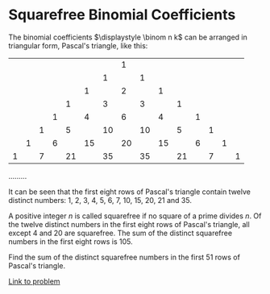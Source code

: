 # Squarefree Binomial Coefficients

<p>The binomial coefficients $\displaystyle \binom n k$ can be arranged in triangular form, Pascal's triangle, like this:</p>

<div class="center">
<table align="center"><tr><td colspan="7"></td><td>1</td><td colspan="7"></td></tr><tr><td colspan="6"></td><td>1</td><td></td><td>1</td><td colspan="6"></td></tr><tr><td colspan="5"></td><td>1</td><td></td><td>2</td><td></td><td>1</td><td colspan="5"></td></tr><tr><td colspan="4"></td><td>1</td><td></td><td>3</td><td></td><td>3</td><td></td><td>1</td><td colspan="4"></td></tr><tr><td colspan="3"></td><td>1</td><td></td><td>4</td><td></td><td>6</td><td></td><td>4</td><td></td><td>1</td><td colspan="3"></td></tr><tr><td colspan="2"></td><td>1</td><td></td><td>5</td><td></td><td>10</td><td></td><td>10</td><td></td><td>5</td><td></td><td>1</td><td colspan="2"></td></tr><tr><td colspan="1"></td><td>1</td><td></td><td>6</td><td></td><td>15</td><td></td><td>20</td><td></td><td>15</td><td></td><td>6</td><td></td><td>1</td><td colspan="1"></td></tr><tr><td>1</td><td></td><td>7</td><td></td><td>21</td><td></td><td>35</td><td></td><td>35</td><td></td><td>21</td><td></td><td>7</td><td></td><td>1</td></tr></table>
.........
</div>

<p>It can be seen that the first eight rows of Pascal's triangle contain twelve distinct numbers: 1, 2, 3, 4, 5, 6, 7, 10, 15, 20, 21 and 35.</p>

<p>A positive integer <var>n</var> is called squarefree if no square of a prime divides <var>n</var>.
Of the twelve distinct numbers in the first eight rows of Pascal's triangle, all except 4 and 20 are squarefree.
The sum of the distinct squarefree numbers in the first eight rows is 105.</p>

<p>Find the sum of the distinct squarefree numbers in the first 51 rows of Pascal's triangle.</p>

[Link to problem](https://projecteuler.net/problem=203)
